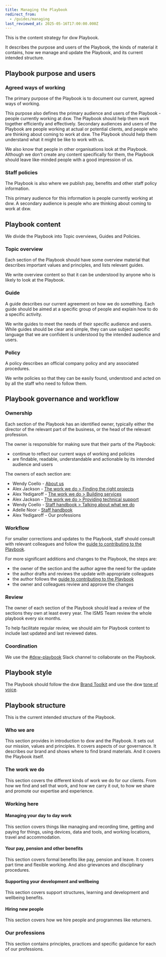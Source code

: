 ```yaml
---
title: Managing the Playbook
redirect_from:
  - /guides/managing
last_reviewed_at: 2025-05-16T17:00:00.000Z
---
```

This is the content strategy for dxw Playbook.

It describes the purpose and users of the Playbook, the kinds of material it
contains, how we manage and update the Playbook, and its current intended
structure.

## Playbook purpose and users

### Agreed ways of working

The primary purpose of the Playbook is to document our current, agreed ways of
working.

This purpose also defines the primary audience and users of the Playbook -
people currently working at dxw. The Playbook should help them work together
efficiently and effectively. Secondary audiences and users of the Playbook are
people working at actual or potential clients, and people who are thinking about
coming to work at dxw. The Playbook should help them understand what it might be
like to work with us.

We also know that people in other organisations look at the Playbook. Although
we don’t create any content specifically for them, the Playbook should leave
like-minded people with a good impression of us.

### Staff policies

The Playbook is also where we publish pay, benefits and other staff policy
information.

This primary audience for this information is people currently working at dxw. A
secondary audience is people who are thinking about coming to work at dxw.

## Playbook content

We divide the Playbook into Topic overviews, Guides and Policies.

### Topic overview

Each section of the Playbook should have some overview material that describes
important values and principles, and lists relevant guides.

We write overview content so that it can be understood by anyone who is likely
to look at the Playbook.

### Guide

A guide describes our current agreement on how we do something. Each guide
should be aimed at a specific group of people and explain how to do a specific
activity.

We write guides to meet the needs of their specific audience and users. While
guides should be clear and simple, they can use subject specific language that
we are confident is understood by the intended audience and users.

### Policy

A policy describes an official company policy and any associated procedures.

We write policies so that they can be easily found, understood and acted on by
all the staff who need to follow them.

## Playbook governance and workflow

### Ownership

Each section of the Playbook has an identified owner, typically either the
director of the relevant part of the business, or the head of the relevant
profession.

The owner is responsible for making sure that their parts of the Playbook:

* continue to reflect our current ways of working and policies
* are findable, readable, understandable and actionable by its intended audience
  and users

The owners of each section are:

* Wendy Coello - [About us](/about-us/)
* Alex Jackson - [The work we do > Finding the right projects](/work-we-do/finding-the-right-projects/)
* Alex Yedigaroff - [The work we do > Building services](/work-we-do/how-we-deliver-work/)
* Alex Jackson -
  [The work we do > Providing technical support](/work-we-do/providing-techical-support/)
* Wendy Coello -
  [Staff handbook > Talking about what we do](/staff-handbook/talking-about-what-we-do/)
* Adelle Noor - [Staff handbook](/staff-handbook/)
* Alex Yedigaroff - Our professions

### Workflow

For smaller corrections and updates to the Playbook, staff should consult with
relevant colleagues and follow the
[guide to contributing to the Playbook](/contributing/).

For more significant additions and changes to the Playbook, the steps are:

* the owner of the section and the author agree the need for the update
* the author drafts and reviews the update with appropriate colleagues
* the author follows the
  [guide to contributing to the Playbook](/contributing/)
* the owner and colleagues review and approve the changes

### Review

The owner of each section of the Playbook should lead a review of the sections
they own at least every year. The ISMS Team review the whole playbook every six months.

To help facilitate regular review, we should aim for Playbook content to include
last updated and last reviewed dates.

### Coordination

We use the [\#dxw-playbook](https://dxw.slack.com/archives/CK5HUK6SE) Slack
channel to collaborate on the Playbook.

## Playbook style

The Playbook should follow the dxw
[Brand Toolkit](https://v-df7640e636dddb2c9710.brand.madebyfieldwork.com/) and
use the dxw [tone of voice](/staff-handbook/talking-about-what-we-do/tone-of-voice/).

## Playbook structure

This is the current intended structure of the Playbook.

### Who we are

This section provides in introduction to dxw and the Playbook. It sets out our
mission, values and principles. It covers aspects of our governance. It
describes our brand and shows where to find brand materials. And it covers the
Playbook itself.

### The work we do

This section covers the different kinds of work we do for our clients. From how
we find and sell that work, and how we carry it out, to how we share and promote
our expertise and experience.

### Working here

#### Managing your day to day work

This section covers things like managing and recording time, getting and paying
for things, using devices, data and tools, and working locations, travel and
accommodation.

#### Your pay, pension and other benefits

This section covers formal benefits like pay, pension and leave. It covers part
time and flexible working. And also grievances and disciplinary procedures.

#### Supporting your development and wellbeing

This section covers support structures, learning and development and wellbeing
benefits.

#### Hiring new people

This section covers how we hire people and programmes like returners.

### Our professions

This section contains principles, practices and specific guidance for each of
our professions.
